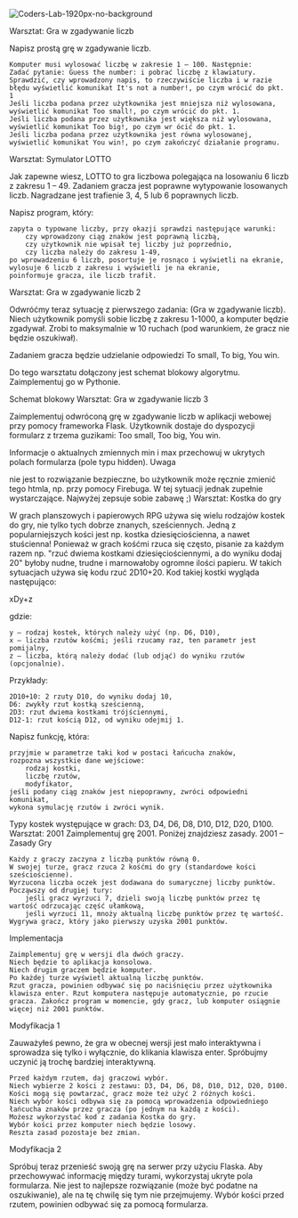 ![Coders-Lab-1920px-no-background](https://user-images.githubusercontent.com/152855/73064373-5ed69780-3ea1-11ea-8a71-3d370a5e7dd8.png)

Warsztat: Gra w zgadywanie liczb

Napisz prostą grę w zgadywanie liczb.

    Komputer musi wylosować liczbę w zakresie 1 – 100. Następnie:
    Zadać pytanie: Guess the number: i pobrać liczbę z klawiatury.
    Sprawdzić, czy wprowadzony napis, to rzeczywiście liczba i w razie błędu wyświetlić komunikat It's not a number!, po czym wrócić do pkt. 1
    Jeśli liczba podana przez użytkownika jest mniejsza niż wylosowana, wyświetlić komunikat Too small!, po czym wrócić do pkt. 1.
    Jeśli liczba podana przez użytkownika jest większa niż wylosowana, wyświetlić komunikat Too big!, po czym wr ócić do pkt. 1.
    Jeśli liczba podana przez użytkownika jest równa wylosowanej, wyświetlić komunikat You win!, po czym zakończyć działanie programu.

Warsztat: Symulator LOTTO

Jak zapewne wiesz, LOTTO to gra liczbowa polegająca na losowaniu 6 liczb z zakresu 1 – 49. Zadaniem gracza jest poprawne wytypowanie losowanych liczb. Nagradzane jest trafienie 3, 4, 5 lub 6 poprawnych liczb.

Napisz program, który:

    zapyta o typowane liczby, przy okazji sprawdzi następujące warunki:
        czy wprowadzony ciąg znaków jest poprawną liczbą,
        czy użytkownik nie wpisał tej liczby już poprzednio,
        czy liczba należy do zakresu 1-49,
    po wprowadzeniu 6 liczb, posortuje je rosnąco i wyświetli na ekranie,
    wylosuje 6 liczb z zakresu i wyświetli je na ekranie,
    poinformuje gracza, ile liczb trafił.

Warsztat: Gra w zgadywanie liczb 2

Odwróćmy teraz sytuację z pierwszego zadania: (Gra w zgadywanie liczb). Niech użytkownik pomyśli sobie liczbę z zakresu 1-1000, a komputer będzie zgadywał. Zrobi to maksymalnie w 10 ruchach (pod warunkiem, że gracz nie będzie oszukiwał).

Zadaniem gracza będzie udzielanie odpowiedzi To small, To big, You win.

Do tego warsztatu dołączony jest schemat blokowy algorytmu. Zaimplementuj go w Pythonie.

Schemat blokowy
Warsztat: Gra w zgadywanie liczb 3

Zaimplementuj odwróconą grę w zgadywanie liczb w aplikacji webowej przy pomocy frameworka Flask. Użytkownik dostaje do dyspozycji formularz z trzema guzikami: Too small, Too big, You win.

Informacje o aktualnych zmiennych min i max przechowuj w ukrytych polach formularza (pole typu hidden).
Uwaga

nie jest to rozwiązanie bezpieczne, bo użytkownik może ręcznie zmienić tego htmla, np. przy pomocy Firebuga. W tej sytuacji jednak zupełnie wystarczające. Najwyżej zepsuje sobie zabawę ;)
Warsztat: Kostka do gry

W grach planszowych i papierowych RPG używa się wielu rodzajów kostek do gry, nie tylko tych dobrze znanych, sześciennych. Jedną z popularniejszych kości jest np. kostka dziesięciościenna, a nawet stuścienna! Ponieważ w grach kośćmi rzuca się często, pisanie za każdym razem np. "rzuć dwiema kostkami dziesięciościennymi, a do wyniku dodaj 20" byłoby nudne, trudne i marnowałoby ogromne ilości papieru. W takich sytuacjach używa się kodu rzuć 2D10+20.
Kod takiej kostki wygląda następująco:

xDy+z

gdzie:

    y – rodzaj kostek, których należy użyć (np. D6, D10),
    x – liczba rzutów kośćmi; jeśli rzucamy raz, ten parametr jest pomijalny,
    z – liczba, którą należy dodać (lub odjąć) do wyniku rzutów (opcjonalnie).

Przykłady:

    2D10+10: 2 rzuty D10, do wyniku dodaj 10,
    D6: zwykły rzut kostką sześcienną,
    2D3: rzut dwiema kostkami trójściennymi,
    D12-1: rzut kością D12, od wyniku odejmij 1.

Napisz funkcję, która:

    przyjmie w parametrze taki kod w postaci łańcucha znaków,
    rozpozna wszystkie dane wejściowe:
        rodzaj kostki,
        liczbę rzutów,
        modyfikator,
    jeśli podany ciąg znaków jest niepoprawny, zwróci odpowiedni komunikat,
    wykona symulację rzutów i zwróci wynik.

Typy kostek występujące w grach: D3, D4, D6, D8, D10, D12, D20, D100.
Warsztat: 2001
Zaimplementuj grę 2001. Poniżej znajdziesz zasady.
2001 – Zasady Gry

    Każdy z graczy zaczyna z liczbą punktów równą 0.
    W swojej turze, gracz rzuca 2 kośćmi do gry (standardowe kości sześciościenne).
    Wyrzucona liczba oczek jest dodawana do sumarycznej liczby punktów.
    Począwszy od drugiej tury:
        jeśli gracz wyrzuci 7, dzieli swoją liczbę punktów przez tę wartość odrzucając część ułamkową,
        jeśli wyrzuci 11, mnoży aktualną liczbę punktów przez tę wartość.
    Wygrywa gracz, który jako pierwszy uzyska 2001 punktów.

Implementacja

    Zaimplementuj grę w wersji dla dwóch graczy.
    Niech będzie to aplikacja konsolowa.
    Niech drugim graczem będzie komputer.
    Po każdej turze wyświetl aktualną liczbę punktów.
    Rzut gracza, powinien odbywać się po naciśnięciu przez użytkownika klawisza enter. Rzut komputera następuje automatycznie, po rzucie gracza. Zakończ program w momencie, gdy gracz, lub komputer osiągnie więcej niż 2001 punktów.

Modyfikacja 1

Zauważyłeś pewno, że gra w obecnej wersji jest mało interaktywna i sprowadza się tylko i wyłącznie, do klikania klawisza enter. Spróbujmy uczynić ją trochę bardziej interaktywną.

    Przed każdym rzutem, daj graczowi wybór.
    Niech wybierze 2 kości z zestawu: D3, D4, D6, D8, D10, D12, D20, D100.
    Kości mogą się powtarzać, gracz może też użyć 2 różnych kości.
    Niech wybór kości odbywa się za pomocą wprowadzenia odpowiedniego łańcucha znaków przez gracza (po jednym na każdą z kości).
    Możesz wykorzystać kod z zadania Kostka do gry.
    Wybór kości przez komputer niech będzie losowy.
    Reszta zasad pozostaje bez zmian.

Modyfikacja 2

Spróbuj teraz przenieść swoją grę na serwer przy użyciu Flaska. Aby przechowywać informację między turami, wykorzystaj ukryte pola formularza. Nie jest to najlepsze rozwiązanie (może być podatne na oszukiwanie), ale na tę chwilę się tym nie przejmujemy. Wybór kości przed rzutem, powinien odbywać się za pomocą formularza.
